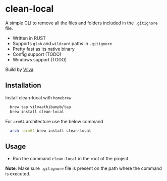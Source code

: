 
# clean-local

A simple CLI to remove all the files and folders included in the `.gitignore` file. 

- Written in RUST
- Supports `glob` and `wildcard` paths in `.gitignore`
- Pretty fast as its native binary
- Config support (TODO)
- Windows support (TODO)

Build by [Vilva](https://twitter.com/notifications)


## Installation


Install clean-local with `homebrew`

```bash
  brew tap vilvaathibanpb/tap         
  brew install clean-local
```

For `arm64` architecture use the below command

```bash
  arch -arm64 brew install clean-local
```
    
## Usage

- Run the command `clean-local` in the root of the project. 

**Note**: Make sure `.gitignore` file is present on the path where the command is executed.

